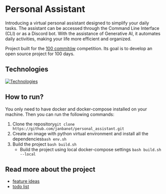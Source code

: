 # Personal Assistant
Introducing a virtual personal assistant designed to simplify your daily tasks. The assistant can be accessed through the Command Line Interface (CLI) or as a Discord bot. With the assistance of Generative AI, it automates daily activities, making your life more efficient and organized.

Project built for the [100 commitów](https://100commitow.pl/) competition. Its goal is to develop an open source project for 100 days.

## Technologies
[![Technologies](https://skillicons.dev/icons?i=py,flask,postgres,docker,githubactions)](https://skillicons.dev)

## How to run?
You only need to have docker and docker-compose installed on your machine. Then you can run the following commands:
1. Clone the repository```git clone https://github.com/janbanot/personal_assistant.git```
2. Create an image with python virtual environment and install all the dependencies```bash env.sh```
3. Build the project ```bash build.sh```
    - Build the project using local docker-compose settings ```bash build.sh --local```

## Read more about the project
- [feature ideas](docs/feature_ideas.md)
- [todo list](docs/todo.md)
